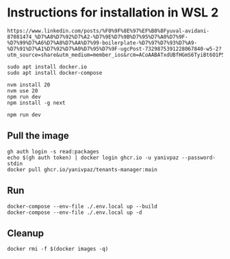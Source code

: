 # Instructions for installation in WSL 2

```
https://www.linkedin.com/posts/%F0%9F%8E%97%EF%B8%8Fyuval-avidani-87081474_%D7%A8%D7%92%D7%A2-%D7%9E%D7%9B%D7%95%D7%A0%D7%9F-%D7%99%D7%A6%D7%A8%D7%AA%D7%99-boilerplate-%D7%97%D7%93%D7%A9-%D7%91%D7%A1%D7%92%D7%A0%D7%95%D7%9F-ugcPost-7329875391228067840-w5-2?utm_source=share&utm_medium=member_ios&rcm=ACoAABATxdUBfHGmS6TyiBt6O1P5vO7Xo2mzXyI
```

```
sudo apt install docker.io
sudo apt install docker-compose
```

```
nvm install 20
nvm use 20
npm run dev
npm install -g next
```


```
npm run dev
```

## Pull the image
```
gh auth login -s read:packages
echo $(gh auth token) | docker login ghcr.io -u yanivpaz --password-stdin
docker pull ghcr.io/yanivpaz/tenants-manager:main
```

## Run 
```
docker-compose --env-file ./.env.local up --build
docker-compose --env-file ./.env.local up -d
```

## Cleanup
```
docker rmi -f $(docker images -q)
```